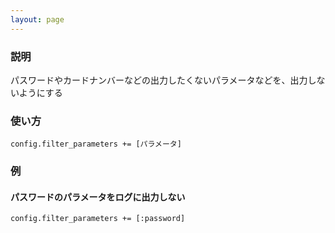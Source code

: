 ```yaml
---
layout: page
---
```

### 説明
パスワードやカードナンバーなどの出力したくないパラメータなどを、出力しないようにする

### 使い方
    config.filter_parameters += [パラメータ]

### 例
#### パスワードのパラメータをログに出力しない
    config.filter_parameters += [:password]